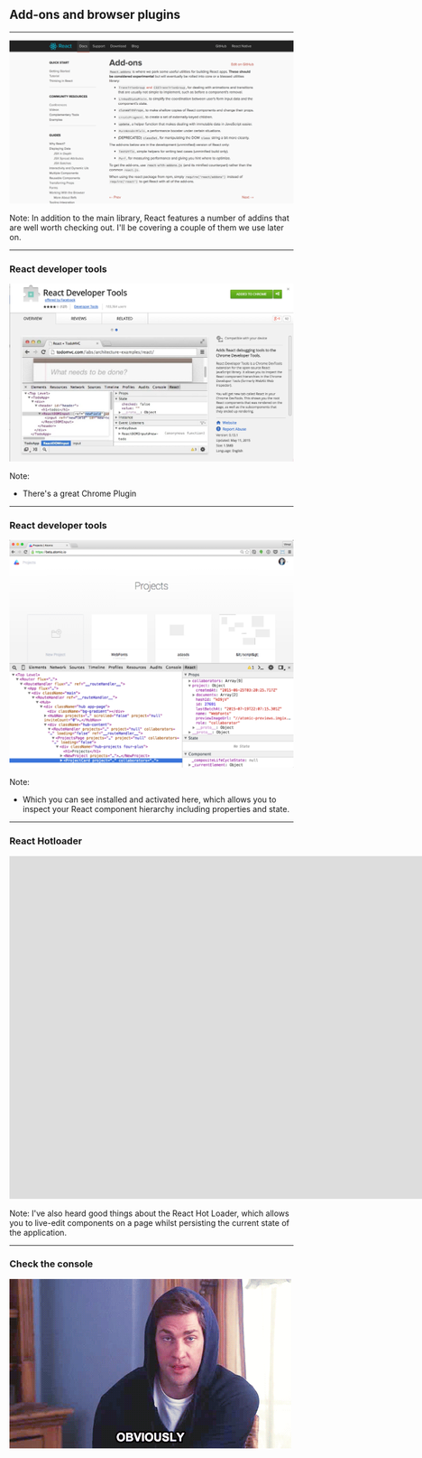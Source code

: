 ## Add-ons and browser plugins

---

![react-addons](../../images/react-addons.png)

Note:
In addition to the main library, React features a number of addins that are well worth checking out. I'll be covering a couple of them we use later on.

---

### React developer tools
![react-dev-tools](../../images/react-dev-tools.png)<!-- .element: width="800" -->

Note:
- There's a great Chrome Plugin

---

### React developer tools
![react-dev-tools-example](../../images/react-dev-tools-example.png)<!-- .element: width="800" -->


Note:
- Which you can see installed and activated here, which allows you to inspect your React component hierarchy including properties and state.


---


### React Hotloader

<iframe src="https://player.vimeo.com/video/100010922#t=7s?autoplay=0" width="1920" height="607" frameborder="0" webkitallowfullscreen mozallowfullscreen allowfullscreen></iframe>

Note:
I've also heard good things about the React Hot Loader, which allows you to live-edit components on a page whilst persisting the current state of the application.

---

### Check the console
![Obviously](../../images/obviously.gif)<!-- .element: class="fragment" width="800" -->

